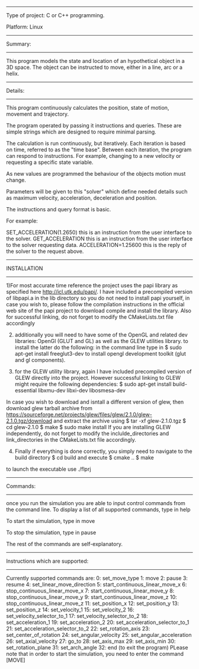 

*************************************

Type of project: C or C++ programming.

Platform: Linux

********
Summary:
********

This program models the state and location of an hypothetical object in a 3D space.
The object can be instructed to move, either in a line, arc or a helix.

********
Details:
********

This program continuously calculates the position, state of motion, movement and trajectory.

The program operated by passing it instructions and queries. These are simple strings which are designed to require minimal parsing.

The calculation is run continuously, but iteratively. Each iteration is based on time, referred to as the "time base".
Between each iteration, the program can respond to instructions. For example, changing to a new velocity or requesting a specific state variable.

As new values are programmed the behaviour of the objects motion must change.

Parameters will be given to this "solver" which define needed details such as  maximum velocity, acceleration, deceleration and position.


The instructions and query format is basic.

For example:

SET_ACCELERATION(1.2650)   this is an instruction from the user interface to the solver.
GET_ACCELERATION			this is an instruction from the user interface to the solver requesting data.
ACCELERATION=1.25600		this is the reply of the solver to the request above.

***********************
INSTALLATION
**********************

1)For most accurate time reference the project uses the papi library as specified here 
http://icl.utk.edu/papi/. I have included a precompiled version of libpapi.a in the lib directory so you 
do not need to install papi yourself, in case you wish to, please follow the compilation instructions in the official web site of 
the papi project to download compile and install the library. Also for successful linking, do not forget to modify the CMakeLists.txt file accordingly

2) additionally you will need to have some of the OpenGL and related dev libraries: OpenGl (GLUT and GL) as well as the GLEW utilities library. 
to install the latter do the following: in the command line type in 
$ sudo apt-get install freeglut3-dev
to install opengl development toolkit (glut and gl components).

3) for the GLEW utility library, again I have included precompiled version of GLEW directly into the project.
However successful linking to GLEW might require the following dependencies:
$ sudo apt-get install build-essential libxmu-dev libxi-dev libosmesa-dev


In case you wish to download and isntall a different version of glew, then download glew tarball archive from
https://sourceforge.net/projects/glew/files/glew/2.1.0/glew-2.1.0.tgz/download 
and extract the archive using
$ tar -xf glew-2.1.0.tgz 
$ cd glew-2.1.0 
$ make
$ sudo make install
If you are installing GLEW independently, do not forget to modify the inclulde_directories and link_directories
in the CMakeLists.txt file accordingly.


4) Finally if everything is done correctly, you simply need to navigate to the build directory 
$ cd build
and execute
$ cmake ..
$ make

to launch the executable use ./flprj

*************************************
Commands:
*************************************
once you run the simulation you are able to input control commands from the command line. 
To display a list of all supported commands, type in
help

To start the simulation, type in 
move 

To stop the simulation, type in 
pause 

The rest of the commands are self-explanatory. 


*************************************
Instructions which are supported:
*************************************

Currently supported commands are:
 0: set_move_type
 1: move
 2: pause
 3: resume
 4: set_linear_move_direction
 5: start_continuous_linear_move_x
 6: stop_continuous_linear_move_x
 7: start_continuous_linear_move_y
 8: stop_continuous_linear_move_y
 9: start_continuous_linear_move_z
 10: stop_continuous_linear_move_z
 11: set_position_x
 12: set_position_y
 13: set_position_z
 14: set_velocity_1
 15: set_velocity_2
 16: set_velocity_selector_to_1
 17: set_velocity_selector_to_2
 18: set_acceleration_1
 19: set_acceleration_2
 20: set_acceleration_selector_to_1
 21: set_acceleration_selector_to_2
 22: set_rotation_axis
 23: set_center_of_rotation
 24: set_angular_velocity
 25: set_angular_acceleration
 26: set_axial_velocity
 27: go_to
 28: set_axis_max
 29: set_axis_min
 30: set_rotation_plane
 31: set_arch_angle
 32: end (to exit the program)
PLease note that in order to start the simulation, you need to enter the command [MOVE]




